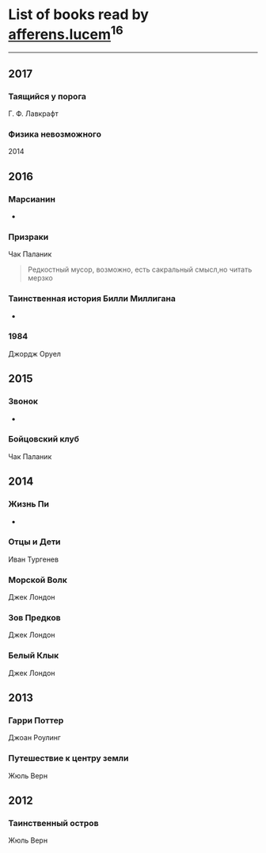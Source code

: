 # List of books read by [afferens.lucem](http://vk.com/id196071655)<sup>16</sup>
---

## 2017

### Таящийся у порога
Г. Ф. Лавкрафт


### Физика невозможного
2014



## 2016

### Марсианин
-


### Призраки
Чак Паланик
> Редкостный мусор, возможно, есть сакральный смысл,но читать мерзко


### Таинственная история Билли Миллигана
-


### 1984
Джордж Оруел



## 2015

### Звонок
-


### Бойцовский клуб
Чак Паланик



## 2014

### Жизнь Пи
-


### Отцы и Дети
Иван Тургенев


### Морской Волк
Джек Лондон


### Зов Предков
Джек Лондон


### Белый Клык
Джек Лондон



## 2013

### Гарри Поттер
Джоан Роулинг


### Путешествие к центру земли
Жюль Верн



## 2012

### Таинственный остров
Жюль Верн




